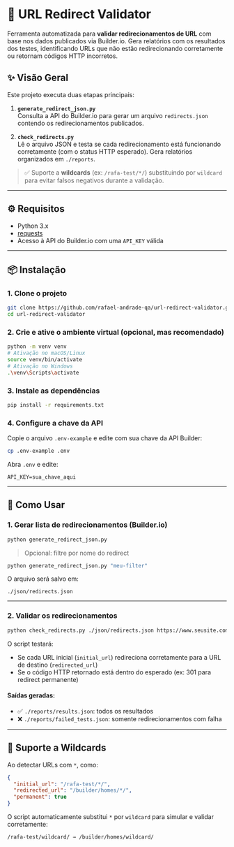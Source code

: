 # 🔁 URL Redirect Validator

Ferramenta automatizada para **validar redirecionamentos de URL** com base nos dados publicados via Builder.io. Gera relatórios com os resultados dos testes, identificando URLs que não estão redirecionando corretamente ou retornam códigos HTTP incorretos.

## ✨ Visão Geral

Este projeto executa duas etapas principais:

1. **`generate_redirect_json.py`**  
   Consulta a API do Builder.io para gerar um arquivo `redirects.json` contendo os redirecionamentos publicados.

2. **`check_redirects.py`**  
   Lê o arquivo JSON e testa se cada redirecionamento está funcionando corretamente (com o status HTTP esperado). Gera relatórios organizados em `./reports`.

> ✅ Suporte a **wildcards** (ex: `/rafa-test/*/`) substituindo por `wildcard` para evitar falsos negativos durante a validação.

---

## ⚙️ Requisitos

- Python 3.x
- [requests](https://pypi.org/project/requests/)
- Acesso à API do Builder.io com uma `API_KEY` válida

---

## 📦 Instalação

### 1. Clone o projeto

```bash
git clone https://github.com/rafael-andrade-qa/url-redirect-validator.git
cd url-redirect-validator
```

### 2. Crie e ative o ambiente virtual (opcional, mas recomendado)

```bash
python -m venv venv
# Ativação no macOS/Linux
source venv/bin/activate
# Ativação no Windows
.\venv\Scripts\activate 
```

### 3. Instale as dependências

```bash
pip install -r requirements.txt
```

### 4. Configure a chave da API

Copie o arquivo `.env-example` e edite com sua chave da API Builder:

```bash
cp .env-example .env
```

Abra `.env` e edite:

```
API_KEY=sua_chave_aqui
```

---

## 🚀 Como Usar

### 1. Gerar lista de redirecionamentos (Builder.io)

```bash
python generate_redirect_json.py
```

> Opcional: filtre por nome do redirect
```bash
python generate_redirect_json.py "meu-filter"
```

O arquivo será salvo em:  
```
./json/redirects.json
```

---

### 2. Validar os redirecionamentos

```bash
python check_redirects.py ./json/redirects.json https://www.seusite.com.br
```

O script testará:

- Se cada URL inicial (`initial_url`) redireciona corretamente para a URL de destino (`redirected_url`)
- Se o código HTTP retornado está dentro do esperado (ex: 301 para redirect permanente)

#### Saídas geradas:

- ✅ `./reports/results.json`: todos os resultados
- ❌ `./reports/failed_tests.json`: somente redirecionamentos com falha

---

## 🧠 Suporte a Wildcards

Ao detectar URLs com `*`, como:

```json
{
  "initial_url": "/rafa-test/*/",
  "redirected_url": "/builder/homes/*/",
  "permanent": true
}
```

O script automaticamente substitui `*` por `wildcard` para simular e validar corretamente:

```
/rafa-test/wildcard/ → /builder/homes/wildcard/
```
